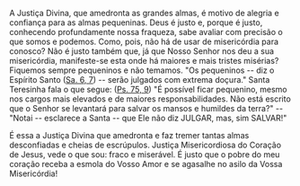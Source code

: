 
A Justiça Divina, que amedronta as grandes almas, é motivo de alegria e confiança para as almas pequeninas. Deus é justo e, porque é justo, conhecendo profundamente nossa fraqueza, sabe avaliar com precisão o que somos e podemos. Como, pois, não há de usar de misericórdia para conosco? Não é justo também que, já que Nosso Senhor nos deu a sua misericórdia, manifeste-se esta onde há maiores e mais tristes misérias? Fiquemos sempre pequeninos e não temamos. "Os pequeninos -- diz o Espírito Santo ([Sa. 6, 7](https://vulgata.online/bible/Sa.6?ed=MS&vfn=MS.Sa.6.7:vs)) -- serão julgados com extrema doçura." Santa Teresinha fala o que segue: ([Ps. 75, 9](https://vulgata.online/bible/Ps.75?ed=MS&vfn=MS.Ps.75.9:vs)) "É possível ficar pequenino, mesmo nos cargos mais elevados e de maiores responsabilidades. Não está escrito que o Senhor se levantará para salvar os mansos e humildes da terra?" -- "Notai -- esclarece a Santa -- que Ele não diz JULGAR, mas, sim SALVAR!"

É essa a Justiça Divina que amedronta e faz tremer tantas almas desconfiadas e cheias de escrúpulos. Justiça Misericordiosa do Coração de Jesus, vede o que sou: fraco e miserável. É justo que o pobre do meu coração receba a esmola do Vosso Amor e se agasalhe no asilo da Vossa Misericórdia!

